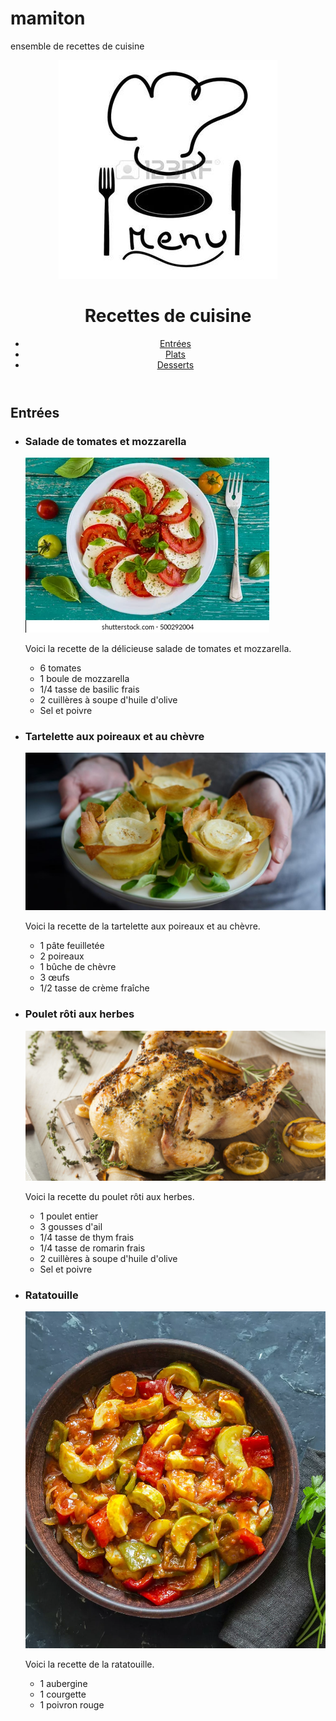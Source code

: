 # mamiton
ensemble de recettes de cuisine          
        
 <!DOCTYPE html>
<html lang="fr">
<head>
  <meta charset="UTF-8">
</head>
<body>
  <header>
    <img src="logoo.jpg">
    <h1>Recettes de cuisine</h1>
    <nav>
      <ul>
        <li><a href="#entrees">Entrées</a></li>
        <li><a href="#plats">Plats</a></li>
        <li><a href="#desserts">Desserts</a></li>
      </ul>
    </nav>
  </header>

  <main>
    <section id="entrees">
      <h2>Entrées</h2>
      <ul>
        <li>
          <h3>Salade de tomates et mozzarella</h3>
          <img src="salade.jpg" alt="Salade de tomates et mozzarella">
          <p>Voici la recette de la délicieuse salade de tomates et mozzarella.</p>
          <ul>
            <li>6 tomates</li>
            <li>1 boule de mozzarella</li>
            <li>1/4 tasse de basilic frais</li>
            <li>2 cuillères à soupe d'huile d'olive</li>
            <li>Sel et poivre</li>
          </ul>
        </li>
        <li>
          <h3>Tartelette aux poireaux et au chèvre</h3>
          <img src="tartelette.jpg" alt="Tartelette aux poireaux et au chèvre">
          <p>Voici la recette de la tartelette aux poireaux et au chèvre.</p>
          <ul>
            <li>1 pâte feuilletée</li>
            <li>2 poireaux</li>
            <li>1 bûche de chèvre</li>
            <li>3 œufs</li>
            <li>1/2 tasse de crème fraîche</li>
          </ul>
        </li>
        <li> 
          <h3>Poulet rôti aux herbes</h3>
          <img src="poulet.jpg" alt="Poulet rôti aux herbes">
          <p>Voici la recette du poulet rôti aux herbes.</p>
          <ul>
            <li>1 poulet entier</li>
            <li>3 gousses d'ail</li>
            <li>1/4 tasse de thym frais</li>
            <li>1/4 tasse de romarin frais</li>
            <li>2 cuillères à soupe d'huile d'olive</li>
            <li>Sel et poivre</li>
          </ul>
        </li>
        <li>
          <h3>Ratatouille</h3>
          <img src="ratatouille.jpg" alt="Ratatouille">
          <p>Voici la recette de la ratatouille.</p>
          <ul>
            <li>1 aubergine</li>
            <li>1 courgette</li>
            <li>1 poivron rouge</li>
          </ul>
        </li>
      </ul>
    </section>

